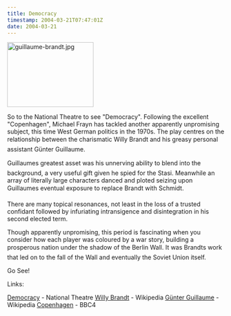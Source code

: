```yaml
---
title: Democracy
timestamp: 2004-03-21T07:47:01Z
date: 2004-03-21
---
```


<img alt="guillaume-brandt.jpg" src="http://blog.whatfettle.com/archives/guillaume-brandt.jpg" width="200" height="150" border="0" />


So to the National Theatre to see "Democracy". Following the excellent "Copenhagen", Michael Frayn has tackled another apparently unpromising subject, this time West German politics in the 1970s. The play centres on the relationship between the charismatic Willy Brandt and his greasy personal assistant Günter Guillaume. 

Guillaumes greatest asset was his unnerving ability to blend into the background, a very useful gift given he spied for the Stasi. Meanwhile an array of literally large characters danced and ploted seizing upon Guillaumes eventual exposure to replace Brandt with Schmidt. 

There are many topical resonances, not least in the loss of a trusted confidant followed by infuriating intransigence and disintegration in his second elected term.

Though apparently unpromising, this period is fascinating when you consider how each player was coloured by a war story, building a prosperous nation under the shadow of the Berlin Wall. It was Brandts work that led on to the fall of the Wall and eventually the Soviet Union itself.

Go See!

Links:

<a href='http://www.nationaltheatre.org.uk/?lid=6625'>Democracy</a> - National Theatre
<a href='http://en.wikipedia.org/wiki/Willy_Brandt'>Willy Brandt</a> - Wikipedia
<a href='http://en.wikipedia.org/wiki/G%FCnter_Guillaume'>Günter Guillaume</a> - Wikipedia
<a href='http://www.bbc.co.uk/bbcfour/cinema/features/copenhagen.shtml'>Copenhagen</a>  - BBC4
